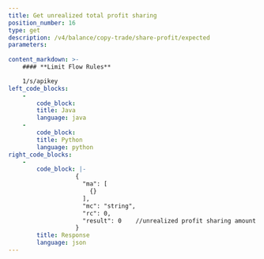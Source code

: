 ```yaml
---
title: Get unrealized total profit sharing
position_number: 16
type: get
description: /v4/balance/copy-trade/share-profit/expected
parameters:
    
content_markdown: >-
    #### **Limit Flow Rules**

    1/s/apikey
left_code_blocks:
    -
        code_block:
        title: Java
        language: java
    -
        code_block:
        title: Python
        language: python
right_code_blocks:
    -
        code_block: |-
                   {
                     "ma": [
                       {}
                     ],
                     "mc": "string",
                     "rc": 0,
                     "result": 0    //unrealized profit sharing amount
                   }
        title: Response
        language: json
---
```


